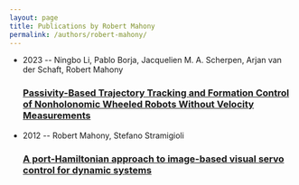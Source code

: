 ```yaml
---
layout: page
title: Publications by Robert Mahony
permalink: /authors/robert-mahony/
---
```


<ul class="post-list">
<li><span class='post-meta'>2023 -- Ningbo Li, Pablo Borja, Jacquelien M. A. Scherpen, Arjan van der Schaft, Robert Mahony</span><h3><a class='post-link' href='../../passivity-based-trajectory-tracking-and-formation-control-of-nonholonomic-wheeled-robots-without-velocity-measurements'>Passivity-Based Trajectory Tracking and Formation Control of Nonholonomic Wheeled Robots Without Velocity Measurements</a></h3></li>
<li><span class='post-meta'>2012 -- Robert Mahony, Stefano Stramigioli</span><h3><a class='post-link' href='../../a-port-hamiltonian-approach-to-image-based-visual-servo-control-for-dynamic-systems'>A port-Hamiltonian approach to image-based visual servo control for dynamic systems</a></h3></li>

</ul>
